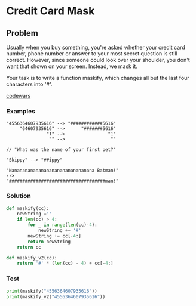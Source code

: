 # Credit Card Mask
## Problem

Usually when you buy something, you're asked whether your credit card number, phone number or answer to your most secret question is still correct. However, since someone could look over your shoulder, you don't want that shown on your screen. Instead, we mask it.

Your task is to write a function maskify, which changes all but the last four characters into '#'.

[codewars](https://www.codewars.com/kata/5412509bd436bd33920011bc)
### Examples
```
"4556364607935616" --> "############5616"
     "64607935616" -->      "#######5616"
               "1" -->                "1"
                "" -->                 ""

// "What was the name of your first pet?"

"Skippy" --> "##ippy"

"Nananananananananananananananana Batman!"
-->
"####################################man!"
```

### Solution
```python
def maskify(cc):
    newString =''
    if len(cc) > 4:
        for _ in range(len(cc)-4):
            newString += '#'
        newString += cc[-4:]
        return newString
    return cc

def maskify_v2(cc):
    return '#' * (len(cc) - 4) + cc[-4:]
```

### Test
```python
print(maskify("4556364607935616"))
print(maskify_v2("4556364607935616"))
```


